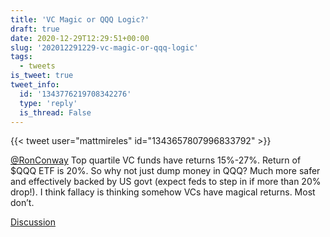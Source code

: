```yaml
---
title: 'VC Magic or QQQ Logic?'
draft: true
date: 2020-12-29T12:29:51+00:00
slug: '202012291229-vc-magic-or-qqq-logic'
tags:
  - tweets
is_tweet: true
tweet_info:
  id: '1343776219708342276'
  type: 'reply'
  is_thread: False
---
```




{{< tweet user="mattmireles" id="1343657807996833792" >}}

[@RonConway](https://x.com/RonConway) Top quartile VC funds have returns 15%-27%. Return of $QQQ ETF is 20%. So why not just dump money in QQQ? Much more safer and effectively backed by US govt (expect feds to step in if more than 20% drop!). I think fallacy is thinking somehow VCs have magical returns. Most don’t.

[Discussion](https://x.com/sytelus/status/1343776219708342276)
